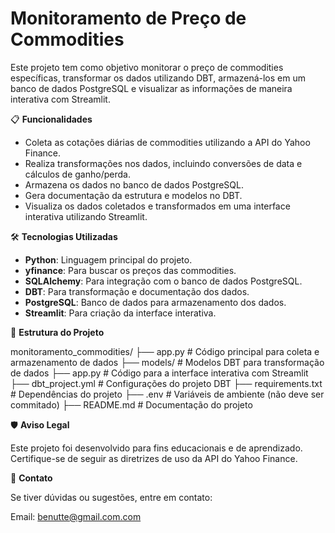 # Monitoramento de Preço de Commodities

Este projeto tem como objetivo monitorar o preço de commodities específicas, transformar os dados utilizando DBT, armazená-los em um banco de dados PostgreSQL e visualizar as informações de maneira interativa com Streamlit.

📋 **Funcionalidades**

  - Coleta as cotações diárias de commodities utilizando a API do Yahoo Finance.
  - Realiza transformações nos dados, incluindo conversões de data e cálculos de ganho/perda.
  - Armazena os dados no banco de dados PostgreSQL.
  - Gera documentação da estrutura e modelos no DBT.
  - Visualiza os dados coletados e transformados em uma interface interativa utilizando Streamlit.

🛠️ **Tecnologias Utilizadas**
  
  - **Python**: Linguagem principal do projeto.
  - **yfinance**: Para buscar os preços das commodities.
  - **SQLAlchemy**: Para integração com o banco de dados PostgreSQL.
  - **DBT**: Para transformação e documentação dos dados.
  - **PostgreSQL**: Banco de dados para armazenamento dos dados.
  - **Streamlit**: Para criação da interface interativa.
  
📂 **Estrutura do Projeto**

  monitoramento_commodities/
    ├── app.py              # Código principal para coleta e armazenamento de dados
    ├── models/             # Modelos DBT para transformação de dados
    ├── app.py         # Código para a interface interativa com Streamlit
    ├── dbt_project.yml     # Configurações do projeto DBT
    ├── requirements.txt    # Dependências do projeto
    ├── .env                # Variáveis de ambiente (não deve ser commitado)
    ├── README.md           # Documentação do projeto

🛡️ **Aviso Legal**

  Este projeto foi desenvolvido para fins educacionais e de aprendizado. Certifique-se de seguir as diretrizes de uso da API do Yahoo Finance.

📧 **Contato**

  Se tiver dúvidas ou sugestões, entre em contato:
  
  Email: benutte@gmail.com.com
